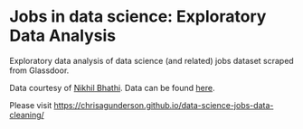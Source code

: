 # Jobs in data science: Exploratory Data Analysis

Exploratory data analysis of data science (and related) jobs dataset scraped from Glassdoor.

Data courtesy of [Nikhil Bhathi](https://www.kaggle.com/nikhilbhathi). Data can be found [here](https://www.kaggle.com/datasets/nikhilbhathi/data-scientist-salary-us-glassdoor).

Please visit https://chrisagunderson.github.io/data-science-jobs-data-cleaning/
